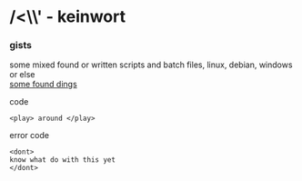 
# \/<\\\\\' - keinwort

### gists
some mixed found or written scripts and batch files, linux, debian, windows or else  
[some found dings](https://gist.github.com/keinwort)

code
```
<play> around </play>
```

error code

    <dont> 
    know what do with this yet 
    </dont>
